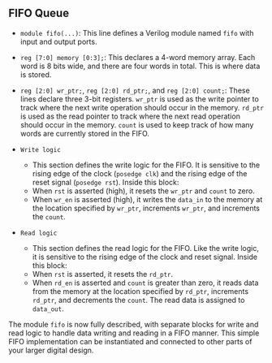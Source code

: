 ## FIFO Queue
- `module fifo(...)`: This line defines a Verilog module named `fifo` with input and output ports.

- `reg [7:0] memory [0:3];`: This declares a 4-word memory array. Each word is 8 bits wide, and there are four words in total. This is where data is stored.

- `reg [2:0] wr_ptr;`, `reg [2:0] rd_ptr;`, and `reg [2:0] count;`: These lines declare three 3-bit registers. `wr_ptr` is used as the write pointer to track where the next write operation should occur in the memory. `rd_ptr` is used as the read pointer to track where the next read operation should occur in the memory. `count` is used to keep track of how many words are currently stored in the FIFO.


- `Write logic`
  - This section defines the write logic for the FIFO. It is sensitive to the rising edge of the clock (`posedge clk`) and the rising edge of the reset signal (`posedge rst`). Inside this block:
  - When `rst` is asserted (high), it resets the `wr_ptr` and `count` to zero.
  - When `wr_en` is asserted (high), it writes the `data_in` to the memory at the location specified by `wr_ptr`, increments `wr_ptr`, and increments the `count`.


- `Read logic`
  - This section defines the read logic for the FIFO. Like the write logic, it is sensitive to the rising edge of the clock and reset signal. Inside this block:
  - When `rst` is asserted, it resets the `rd_ptr`.
  - When `rd_en` is asserted and `count` is greater than zero, it reads data from the memory at the location specified by `rd_ptr`, increments `rd_ptr`, and decrements the `count`. The read data is assigned to `data_out`.

The module `fifo` is now fully described, with separate blocks for write and read logic to handle data writing and reading in a FIFO manner. This simple FIFO implementation can be instantiated and connected to other parts of your larger digital design.
